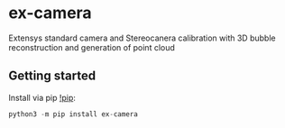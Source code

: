 # ex-camera

Extensys standard camera and Stereocanera calibration with 3D bubble reconstruction and generation of point cloud


## Getting started

Install via pip [!pip](https://pypi.org/):
```python
python3 -m pip install ex-camera
```
